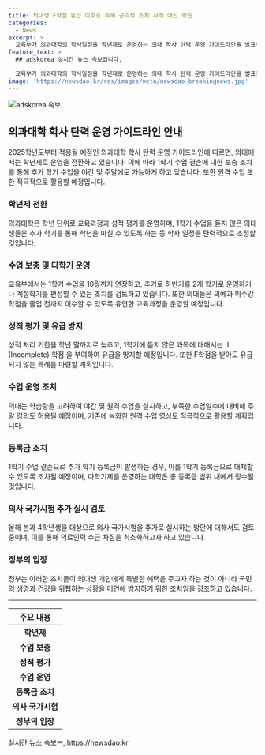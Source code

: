 ```yaml
---
title: 의대생 F학점 유급 이주호 특혜 공익적 조치 사례 대신 학습
categories:
  - News
excerpt: >
  교육부가 의과대학의 학사일정을 학년제로 운영하는 의대 학사 탄력 운영 가이드라인을 발표했다. 이에 따라 의대생들은 1학기 수업 결손을 보충하기 위해 야간·주말 및 원격 수업을 이수할 수 있으며, 추가 학기 등록금은 면제된다. 학년 단위로 운영되는 가이드라인에 따라 의대생들은 추가 학기를 통해 수업을 마칠 수 있으며, 교육과정과 성적 평가를 유연하게 바꿀 수 있다. 또한 의대생들의 학습량을 고려해 야간·원격수업이나 주말 강의가 가능하고, 추가 학기 등록금은 1학기로 대체된다. 이러한 조치는 의대생들의 집단행동과 유급을 막기 위한 것으로, 국시 추가 실시 등의 방안도 검토 중이다.
feature_text: >
  ## adskorea 실시간 뉴스 속보입니다.

  교육부가 의과대학의 학사일정을 학년제로 운영하는 의대 학사 탄력 운영 가이드라인을 발표했다. 이에 따라 의대생들은 1학기 수업 결손을 보충하기 위해 야간·주말 및 원격 수업을 이수할 수 있으며, 추가 학기 등록금은 면제된다. 학년 단위로 운영되는 가이드라인에 따라 의대생들은 추가 학기를 통해 수업을 마칠 수 있으며, 교육과정과 성적 평가를 유연하게 바꿀 수 있다. 또한 의대생들의 학습량을 고려해 야간·원격수업이나 주말 강의가 가능하고, 추가 학기 등록금은 1학기로 대체된다. 이러한 조치는 의대생들의 집단행동과 유급을 막기 위한 것으로, 국시 추가 실시 등의 방안도 검토 중이다.
image: 'https://newsdao.kr/res/images/meta/newsdao_breakingnews.jpg'
---
```


<p><img src="https://newsdao.kr/res/images/meta/newsdao_breakingnews.jpg" alt="adskorea 속보" /></p>

<h2 data-ke-size="size26">의과대학 학사 탄력 운영 가이드라인 안내</h2>

<p data-ke-size="size16">2025학년도부터 적용될 예정인 의과대학 학사 탄력 운영 가이드라인에 따르면, 의대에서는 학년제로 운영을 전환하고 있습니다. 이에 따라 1학기 수업 결손에 대한 보충 조치를 통해 추가 학기 수업을 야간 및 주말에도 가능하게 하고 있습니다. 또한 원격 수업 또한 적극적으로 활용할 예정입니다.</p>

<h3 data-ke-size="size24"><b>학년제 전환</b></h3>

<p data-ke-size="size16">의과대학은 학년 단위로 교육과정과 성적 평가를 운영하며, 1학기 수업을 듣지 않은 의대생들은 추가 학기를 통해 학년을 마칠 수 있도록 하는 등 학사 일정을 탄력적으로 조정할 것입니다.</p>

<h3 data-ke-size="size24"><b>수업 보충 및 다학기 운영</b></h3>

<p data-ke-size="size16">교육부에서는 1학기 수업을 10월까지 연장하고, 추가로 하반기를 2개 학기로 운영하거나 계절학기를 편성할 수 있는 조치를 검토하고 있습니다. 또한 의대들은 의예과 미수강 학점을 졸업 전까지 이수할 수 있도록 유연한 교육과정을 운영할 예정입니다.</p>

<h3 data-ke-size="size24"><b>성적 평가 및 유급 방지</b></h3>

<p data-ke-size="size16">성적 처리 기한을 학년 말까지로 늦추고, 1학기에 듣지 않은 과목에 대해서는 'I (Incomplete) 학점'을 부여하여 유급을 방지할 예정입니다. 또한 F학점을 받아도 유급되지 않는 특례를 마련할 계획입니다.</p>

<h3 data-ke-size="size24"><b>수업 운영 조치</b></h3>

<p data-ke-size="size16">의대는 학습량을 고려하여 야간 및 원격 수업을 실시하고, 부족한 수업일수에 대비해 주말 강의도 허용될 예정이며, 기존에 녹화한 원격 수업 영상도 적극적으로 활용할 계획입니다.</p>

<h3 data-ke-size="size24"><b>등록금 조치</b></h3>

<p data-ke-size="size16">1학기 수업 결손으로 추가 학기 등록금이 발생하는 경우, 이를 1학기 등록금으로 대체할 수 있도록 조치될 예정이며, 다학기제를 운영하는 대학은 총 등록금 범위 내에서 징수될 것입니다.</p>

<h3 data-ke-size="size24"><b>의사 국가시험 추가 실시 검토</b></h3>

<p data-ke-size="size16">올해 본과 4학년생을 대상으로 의사 국가시험을 추가로 실시하는 방안에 대해서도 검토 중이며, 이를 통해 의료인력 수급 차질을 최소화하고자 하고 있습니다.</p>

<h3 data-ke-size="size24"><b>정부의 입장</b></h3>

<p data-ke-size="size16">정부는 이러한 조치들이 의대생 개인에게 특별한 혜택을 주고자 하는 것이 아니라 국민의 생명과 건강을 위협하는 상황을 미연에 방지하기 위한 조치임을 강조하고 있습니다.</p>

<hr/>

<table>
    <thead>
        <tr>
            <th style="text-align: center;">주요 내용</th>
        </tr>
    </thead>
    <tbody>
        <tr>
            <td style="text-align: center; height: 17px;"><b>학년제</b></td>
        </tr>
        <tr>
            <td style="text-align: center; height: 17px;"><b>수업 보충</b></td>
        </tr>
        <tr>
            <td style="text-align: center; height: 17px;"><b>성적 평가</b></td>
        </tr>
        <tr>
            <td style="text-align: center; height: 17px;"><b>수업 운영</b></td>
        </tr>
        <tr>
            <td style="text-align: center; height: 17px;"><b>등록금 조치</b></td>
        </tr>
        <tr>
            <td style="text-align: center; height: 17px;"><b>의사 국가시험</b></td>
        </tr>
        <tr>
            <td style="text-align: center; height: 17px;"><b>정부의 입장</b></td>
        </tr>
    </tbody>
</table>
실시간 뉴스 속보는, <a href="https://newsdao.kr" rel="dofollow">https://newsdao.kr</a>


